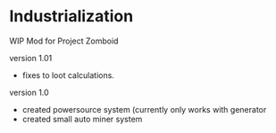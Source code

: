 # Industrialization
WIP Mod for Project Zomboid

version 1.01
- fixes to loot calculations.

version 1.0
- created powersource system (currently only works with generator
- created small auto miner system
